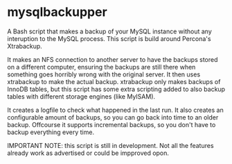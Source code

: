 mysqlbackupper
==============

A Bash script that makes a backup of your MySQL instance without any interuption
to the MySQL process.
This script is build around Percona's Xtrabackup.

It makes an NFS connection to another server to have the backups stored on a
different computer, ensuring the backups are still there when something goes
horribly wrong with the original server.
It then uses xtrabackup to make the actual backup. xtrabackup only makes
backups of InnoDB tables, but this script has some extra scripting added to
also backup tables with different storage engines (like MyISAM).

It creates a logfile to check what happened in the last run. It also creates an
configurable amount of backups, so you can go back into time to an older backup.
Offcourse it supports incremental backups, so you don't have to backup
everything every time.

IMPORTANT NOTE: this script is still in development. Not all the features
already work as advertised or could be impproved opon.
